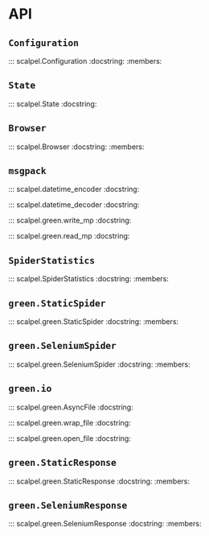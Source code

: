 # API

## `Configuration`

::: scalpel.Configuration
    :docstring:
    :members:

## `State`

::: scalpel.State
    :docstring:

## `Browser`

::: scalpel.Browser
    :docstring:
    :members:

## `msgpack`

::: scalpel.datetime_encoder
    :docstring:

::: scalpel.datetime_decoder
    :docstring:

::: scalpel.green.write_mp
    :docstring:

::: scalpel.green.read_mp
    :docstring:

<!-- there is a problem with mkdocs when parsing trio code, so for now we comment it
::: scalpel.trionic.read_mp
    :docstring:

::: scalpel.trionic.write_mp
    :docstring: -->

## `SpiderStatistics`

::: scalpel.SpiderStatistics
    :docstring:
    :members:

## `green.StaticSpider`

::: scalpel.green.StaticSpider
    :docstring:
    :members:

## `green.SeleniumSpider`

::: scalpel.green.SeleniumSpider
    :docstring:
    :members:

## `green.io`

::: scalpel.green.AsyncFile
    :docstring:

::: scalpel.green.wrap_file
    :docstring:

::: scalpel.green.open_file
    :docstring:

## `green.StaticResponse`

::: scalpel.green.StaticResponse
    :docstring:
    :members:

## `green.SeleniumResponse`

::: scalpel.green.SeleniumResponse
    :docstring:
    :members:

<!-- mkdocs does not support trio for now, so we comment this section
## `trionic.StaticSpider`

::: scalpel.trionic.StaticSpider
    :docstring:
    :members:

## `trionic.SeleniumSpider`

::: scalpel.trionic.SeleniumSpider
    :docstring:
    :members:

## `trionic.StaticResponse`

::: scalpel.trionic.StaticResponse
    :docstring:
    :members:

## `trionic.SeleniumResponse`

::: scalpel.trionic.SeleniumResponse
    :docstring:
    :members:

## `trionic.Queue`

::: scalpel.trionic.Queue
    :docstring:
    :members: -->
